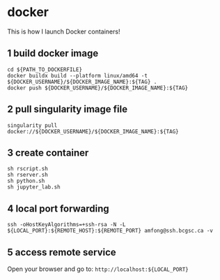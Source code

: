 # docker
This is how I launch Docker containers!

## 1 build docker image
```
cd ${PATH_TO_DOCKERFILE}
docker buildx build --platform linux/amd64 -t ${DOCKER_USERNAME}/${DOCKER_IMAGE_NAME}:${TAG} .
docker push ${DOCKER_USERNAME}/${DOCKER_IMAGE_NAME}:${TAG}
```

## 2 pull singularity image file
```
singularity pull docker://${DOCKER_USERNAME}/${DOCKER_IMAGE_NAME}:${TAG}
```

## 3 create container
```
sh rscript.sh
sh rserver.sh
sh python.sh
sh jupyter_lab.sh
```

## 4 local port forwarding
```
ssh -oHostKeyAlgorithms=+ssh-rsa -N -L ${LOCAL_PORT}:${REMOTE_HOST}:${REMOTE_PORT} amfong@ssh.bcgsc.ca -v
```

## 5 access remote service
Open your browser and go to: `http://localhost:${LOCAL_PORT}`

